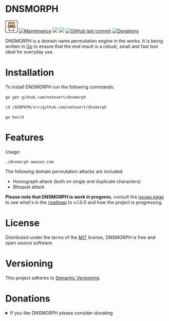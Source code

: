 # DNSMORPH

[![baby-gopher](https://raw.githubusercontent.com/drnic/babygopher-site/gh-pages/images/babygopher-logo-small.png)](http://www.babygopher.org)
[![Maintenance](https://img.shields.io/maintenance/yes/2018.svg)]()
[![](https://img.shields.io/github/issues-raw/netevert/dnsmorph.svg)](https://github.com/netevert/dnsmorph/issues)
[![](https://img.shields.io/github/issues-closed-raw/netevert/dnsmorph.svg)](https://github.com/netevert/dnsmorph/issues?q=is%3Aissue+is%3Aclosed)
[![GitHub last commit](https://img.shields.io/github/last-commit/errantbot/dnsmorph.svg)](https://github.com/netevert/dnsmorph/commit/master)
[![Donations](https://img.shields.io/badge/donate-bitcoin-orange.svg?logo=bitcoin)](https://github.com/netevert/dnsmorph#donations)


DNSMORPH is a domain name permutation engine in the works. It is being written in [Go](https://golang.org/) to ensure that the end result is a robust, small and fast tool ideal for everyday use.

Installation
============
To install DNSMORPH run the following commands:

```go get github.com/netevert/dnsmorph```

`cd /$GOPATH/src/github.com/netevert/dnsmorph`

`go build`

Features
========
Usage:

    ./dnsmorph amazon.com

The following domain permutation attacks are included:
- Homograph attack (both on single and duplicate characters)
- Bitsquat attack

**Please note that DNSMORPH is work in progress**, consult the [issues page](https://github.com/netevert/dnsmorph/issues) to see what's in the [roadmap](https://github.com/netevert/dnsmorph/milestone/1) to v.1.0.0 and how the project is progressing.

License
=======

Distributed under the terms of the [MIT](http://www.linfo.org/mitlicense.html) license, DNSMORPH is free and open
source software.

Versioning
==========

This project adheres to [Semantic Versioning](https://semver.org/).

Donations
=========

<details><summary>If you like DNSMORPH please consider donating</summary>
<p>
    
    Bitcoin:  13i3hFGN1RaQqdeWqmPTMuYEj9FiJWuMWf
    Litecoin: LZqLoRNHvJyuKz99mNAgVUj6M8iyEQuio9
</p>
</details>
